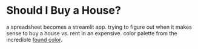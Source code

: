 # Should I Buy a House?

a spreadsheet becomes a streamlit app. trying to figure out when it makes sense to buy a house vs. rent in an expensive. color palette from the incredible [found color](https://foundcolor.co/tomnowaits).

